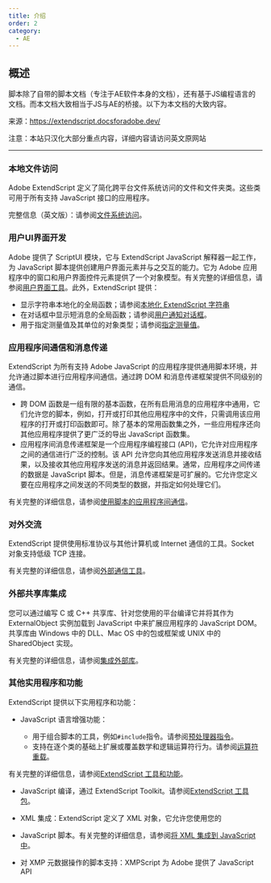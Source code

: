 ```yaml
---
title: 介绍
order: 2
category:
  - AE
---
```

## 概述 #

脚本除了自带的脚本文档（专注于AE软件本身的文档），还有基于JS编程语言的文档。而本文档大致相当于JS与AE的桥接。以下为本文档的大致内容。

来源：<https://extendscript.docsforadobe.dev/>

注意：本站只汉化大部分重点内容，详细内容请访问英文原网站

* * *

### 本地文件访问 #

Adobe ExtendScript 定义了简化跨平台文件系统访问的文件和文件夹类。这些类可用于所有支持 JavaScript 接口的应用程序。

完整信息（英文版）：请参阅[文件系统访问](https://extendscript.docsforadobe.dev/file-system-access/index.html#file-system-access)。

### 用户UI界面开发 #

Adobe 提供了 ScriptUI 模块，它与 ExtendScript JavaScript 解释器一起工作，为 JavaScript
脚本提供创建用户界面元素并与之交互的能力。它为 Adob​​e
应用程序中的窗口和用户界面控件元素提供了一个对象模型。有关完整的详细信息，请参阅[用户界面工具](https://extendscript.docsforadobe.dev/user-interface-tools/index.html#user-interface-tools)。此外，ExtendScript 提供：

  * 显示字符串本地化的全局函数；请参阅[本地化 ExtendScript 字符串](https://extendscript.docsforadobe.dev/extendscript-tools-features/localizing-extendscript-strings.html#localizing-extendscript-strings)
  * 在对话框中显示短消息的全局函数；请参阅[用户通知对话框](https://extendscript.docsforadobe.dev/extendscript-tools-features/user-notification-dialogs.html#user-notification-dialogs)。
  * 用于指定测量值及其单位的对象类型；请参阅[指定测量值](https://extendscript.docsforadobe.dev/extendscript-tools-features/specifying-measurement-values.html#specifying-measurement-values)。

### 应用程序间通信和消息传递 #

ExtendScript 为所有支持 Adob​​e JavaScript 的应用程序提供通用脚本环境，并允许通过脚本进行应用程序间通信。通过跨 DOM
和消息传递框架提供不同级别的通信。

  * 跨 DOM 函数是一组有限的基本函数，在所有启用消息的应用程序中通用，它们允许您的脚本，例如，打开或打印其他应用程序中的文件，只需调用该应用程序的打开或打印函数即可。除了基本的常用函数集之外，一些应用程序还向其他应用程序提供了更广泛的导出 JavaScript 函数集。
  * 应用程序间消息传递框架是一个应用程序编程接口 (API)，它允许对应用程序之间的通信进行广泛的控制。该 API 允许您向其他应用程序发送消息并接收结果，以及接收其他应用程序发送的消息并返回结果。通常，应用程序之间传递的数据是 JavaScript 脚本。但是，消息传递框架是可扩展的。它允许您定义要在应用程序之间发送的不同类型的数据，并指定如何处理它们。

有关完整的详细信息，请参阅[使用脚本的应用程序间通信](https://extendscript.docsforadobe.dev/interapplication-communication/index.html#interapplication-communication-with-scripts)。

### 对外交流 #

ExtendScript 提供使用标准协议与其他计算机或 Internet 通信的工具。Socket 对象支持低级 TCP 连接。

有关完整的详细信息，请参阅[外部通信工具](https://extendscript.docsforadobe.dev/external-communication/index.html#external-communication-tools)。

### 外部共享库集成 #

您可以通过编写 C 或 C++ 共享库、针对您使用的平台编译它并将其作为 ExternalObject 实例加载到 JavaScript 中来扩展应用程序的
JavaScript DOM。共享库由 Windows 中的 DLL、Mac OS 中的包或框架或 UNIX 中的 SharedObject 实现。

有关完整的详细信息，请参阅[集成外部库](https://extendscript.docsforadobe.dev/integrating-external-libraries/index.html#integrating-external-libraries)。

### 其他实用程序和功能 #

ExtendScript 提供以下实用程序和功能：

  * JavaScript 语言增强功能：
    
    * 用于组合脚本的工具，例如`#include`指令。请参阅[预处理器指令](https://extendscript.docsforadobe.dev/extendscript-tools-features/preprocessor-directives.html#preprocessor-directives)。
    * 支持在逐个类的基础上扩展或覆盖数学和逻辑运算符行为。请参阅[运算符重载](https://extendscript.docsforadobe.dev/extendscript-tools-features/operator-overloading.html#operator-overloading)。

有关完整的详细信息，请参阅[ExtendScript
工具和功能](https://extendscript.docsforadobe.dev/extendscript-tools-features/index.html#extendscript-tools-and-features)。

  * JavaScript 编译，通过 ExtendScript Toolkit。请参阅[ExtendScript 工具包](https://extendscript.docsforadobe.dev/extendscript-toolkit/index.html#the-extendscript-toolkit)。

  * XML 集成：ExtendScript 定义了 XML 对象，它允许您使用您的

  * JavaScript 脚本。有关完整的详细信息，请参阅[将 XML 集成到 JavaScript 中](https://extendscript.docsforadobe.dev/integrating-xml/index.html#integrating-xml-into-javascript)。

  * 对 XMP 元数据操作的脚本支持：XMPScript 为 Adob​​e 提供了 JavaScript API

